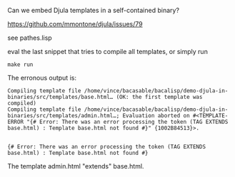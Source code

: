 
Can we embed Djula templates in a self-contained binary?

https://github.com/mmontone/djula/issues/79

see pathes.lisp

eval the last snippet that tries to compile all templates, or simply run

    make run

The erronous output is:

```
Compiling template file /home/vince/bacasable/bacalisp/demo-djula-in-binaries/src/templates/base.html… (OK: the first template was compiled)
Compiling template file /home/vince/bacasable/bacalisp/demo-djula-in-binaries/src/templates/admin.html…; Evaluation aborted on #<TEMPLATE-ERROR "{# Error: There was an error processing the token (TAG EXTENDS base.html) : Template base.html not found #}" {1002B84513}>.


{# Error: There was an error processing the token (TAG EXTENDS base.html) : Template base.html not found #}
```

The template admin.html "extends" base.html.
